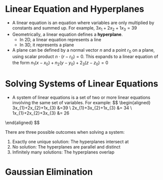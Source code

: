 # Linear Equation and Hyperplanes
- A linear equation is an equation where variables are only multiplied by constants and summed up. For example, $3x_{1}+2x_{2}+1x_{3}=39$
- Geometrically, a linear equation defines a **hyperplane**.
	- In 2D, a linear equation represents a line
	- In 3D, it represents a plane
- A plane can be defined by a normal vector $n$ and a point $r_{0}$ on a plane, using scalar product $n \cdot (r - r_{0}) = 0$. This expands to a linear equation of the form $n_{1}(x-x_{0}) + n_{2}(y-y_{0})+2_{3}(z-z_{0})=0$

# Solving Systems of Linear Equations
- A system of linear equations is a set of two or more linear equations involving the same set of variables. For example:
$$
\begin{aligned}
3x_{1}+2x_{2}+1x_{3} &=39 \\
2x_{1}+3x_{2}+1x_{3} &= 34 \\
1x_{1}+2x_{2}+3x_{3} &= 26

\end{aligned}
$$

There are three possible outcomes when solving a system:
1. Exactly one unique solution: The hyperplanes intersect at 
2. No solution: The hyperplanes are parallel and distinct
3. Infinitely many solutions: The hyperplanes overlap

# Gaussian Elimination
